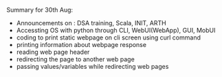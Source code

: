 Summary for 30th Aug:
- Announcements on : DSA training, Scala, INIT, ARTH
- Accessting OS with python through CLI, WebUI(WebApp), GUI, MobUI
- coding to print static webpage on cli screen using curl command
- printing information about webpage response
- reading web page header
- redirecting the page to another web page
- passing values/variables while redirecting web pages
